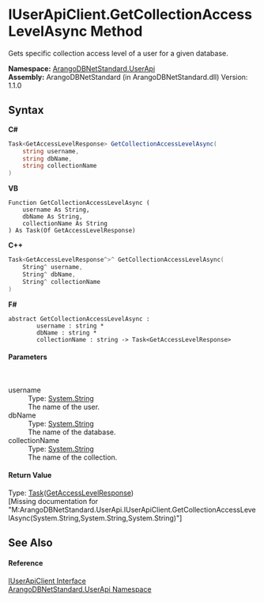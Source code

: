 # IUserApiClient.GetCollectionAccessLevelAsync Method 
 

Gets specific collection access level of a user for a given database.

**Namespace:**&nbsp;<a href="a57cb14e-62d0-8e40-f4e2-560f8a8cd6e9">ArangoDBNetStandard.UserApi</a><br />**Assembly:**&nbsp;ArangoDBNetStandard (in ArangoDBNetStandard.dll) Version: 1.1.0

## Syntax

**C#**<br />
``` C#
Task<GetAccessLevelResponse> GetCollectionAccessLevelAsync(
	string username,
	string dbName,
	string collectionName
)
```

**VB**<br />
``` VB
Function GetCollectionAccessLevelAsync ( 
	username As String,
	dbName As String,
	collectionName As String
) As Task(Of GetAccessLevelResponse)
```

**C++**<br />
``` C++
Task<GetAccessLevelResponse^>^ GetCollectionAccessLevelAsync(
	String^ username, 
	String^ dbName, 
	String^ collectionName
)
```

**F#**<br />
``` F#
abstract GetCollectionAccessLevelAsync : 
        username : string * 
        dbName : string * 
        collectionName : string -> Task<GetAccessLevelResponse> 

```


#### Parameters
&nbsp;<dl><dt>username</dt><dd>Type: <a href="https://docs.microsoft.com/dotnet/api/system.string" target="_blank" rel="noopener noreferrer">System.String</a><br />The name of the user.</dd><dt>dbName</dt><dd>Type: <a href="https://docs.microsoft.com/dotnet/api/system.string" target="_blank" rel="noopener noreferrer">System.String</a><br />The name of the database.</dd><dt>collectionName</dt><dd>Type: <a href="https://docs.microsoft.com/dotnet/api/system.string" target="_blank" rel="noopener noreferrer">System.String</a><br />The name of the collection.</dd></dl>

#### Return Value
Type: <a href="https://docs.microsoft.com/dotnet/api/system.threading.tasks.task-1" target="_blank" rel="noopener noreferrer">Task</a>(<a href="388287a6-0243-db29-0a20-347c9897ca28">GetAccessLevelResponse</a>)<br />\[Missing <returns> documentation for "M:ArangoDBNetStandard.UserApi.IUserApiClient.GetCollectionAccessLevelAsync(System.String,System.String,System.String)"\]

## See Also


#### Reference
<a href="975b79fb-bac2-ed5a-a69e-98a986a268e2">IUserApiClient Interface</a><br /><a href="a57cb14e-62d0-8e40-f4e2-560f8a8cd6e9">ArangoDBNetStandard.UserApi Namespace</a><br />